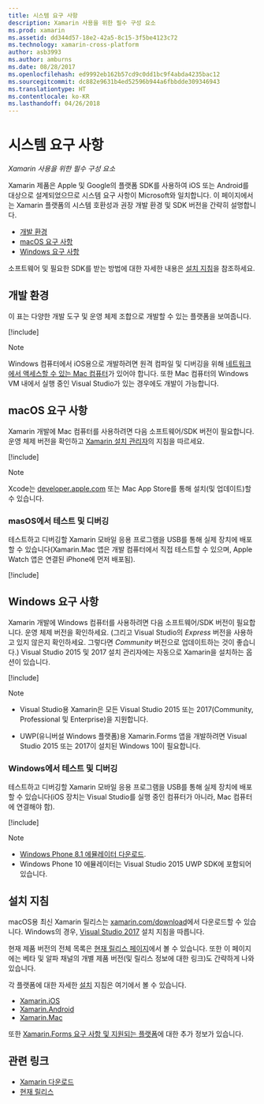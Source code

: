 ```yaml
---
title: 시스템 요구 사항
description: Xamarin 사용을 위한 필수 구성 요소
ms.prod: xamarin
ms.assetid: dd344d57-18e2-42a5-8c15-3f5be4123c72
ms.technology: xamarin-cross-platform
author: asb3993
ms.author: amburns
ms.date: 08/28/2017
ms.openlocfilehash: ed9992eb162b57cd9c0dd1bc9f4abda4235bac12
ms.sourcegitcommit: dc882e9631b4ed52596b944a6fbbdde309346943
ms.translationtype: HT
ms.contentlocale: ko-KR
ms.lasthandoff: 04/26/2018
---
```

# <a name="system-requirements"></a>시스템 요구 사항

_Xamarin 사용을 위한 필수 구성 요소_

Xamarin 제품은 Apple 및 Google의 플랫폼 SDK를 사용하여 iOS 또는 Android를 대상으로 설계되었으므로 시스템 요구 사항이 Microsoft와 일치합니다. 이 페이지에서는 Xamarin 플랫폼의 시스템 호환성과 권장 개발 환경 및 SDK 버전을 간략히 설명합니다.

- [개발 환경](#devenv)
- [macOS 요구 사항](#mac)
- [Windows 요구 사항](#windows)

소프트웨어 및 필요한 SDK를 받는 방법에 대한 자세한 내용은 [설치 지침](#install)을 참조하세요.

<a name="devenv" />

## <a name="development-environments"></a>개발 환경

이 표는 다양한 개발 도구 및 운영 체제 조합으로 개발할 수 있는 플랫폼을 보여줍니다.

[!include[](~/cross-platform/includes/development-environment.md)]


> [!NOTE]
> Windows 컴퓨터에서 iOS용으로 개발하려면 원격 컴파일 및 디버깅을 위해 [네트워크에서 액세스할 수 있는 Mac 컴퓨터](~/ios/get-started/installation/windows/connecting-to-mac/index.md)가 있어야 합니다. 또한 Mac 컴퓨터의 Windows VM 내에서 실행 중인 Visual Studio가 있는 경우에도 개발이 가능합니다.

<a name="mac" />

## <a name="macos-requirements"></a>macOS 요구 사항

Xamarin 개발에 Mac 컴퓨터를 사용하려면 다음 소프트웨어/SDK 버전이 필요합니다. 운영 체제 버전을 확인하고 [Xamarin 설치 관리자](#install)의 지침을 따르세요.

[!include[](~/cross-platform/includes/macos-requirements.md)]

> [!NOTE]
> Xcode는 [developer.apple.com](https://developer.apple.com/xcode/download/) 또는 Mac App Store를 통해 설치(및 업데이트)할 수 있습니다.

### <a name="testing--debugging-on-macos"></a>masOS에서 테스트 및 디버깅

테스트하고 디버깅할 Xamarin 모바일 응용 프로그램을 USB를 통해 실제 장치에 배포할 수 있습니다(Xamarin.Mac 앱은 개발 컴퓨터에서 직접 테스트할 수 있으며, Apple Watch 앱은 연결된 iPhone에 먼저 배포됨).

[!include[](~/cross-platform/includes/macos-testing.md)]


<a name="windows" />

## <a name="windows-requirements"></a>Windows 요구 사항

Xamarin 개발에 Windows 컴퓨터를 사용하려면 다음 소프트웨어/SDK 버전이 필요합니다.
운영 체제 버전을 확인하세요. (그리고 Visual Studio의 *Express* 버전을 사용하고 있지 않은지 확인하세요. 그렇다면 *Community* 버전으로 업데이트하는 것이 좋습니다.)
Visual Studio 2015 및 2017 설치 관리자에는 자동으로 Xamarin을 설치하는 옵션이 있습니다.

[!include[](~/cross-platform/includes/windows-requirements.md)]


> [!NOTE]
>
>* Visual Studio용 Xamarin은 모든 Visual Studio 2015 또는 2017(Community, Professional 및 Enterprise)을 지원합니다.
>
>* UWP(유니버설 Windows 플랫폼)용 Xamarin.Forms 앱을 개발하려면 Visual Studio 2015 또는 2017이 설치된 Windows 10이 필요합니다.


### <a name="testing--debugging-on-windows"></a>Windows에서 테스트 및 디버깅

테스트하고 디버깅할 Xamarin 모바일 응용 프로그램을 USB를 통해 실제 장치에 배포할 수 있습니다(iOS 장치는 Visual Studio를 실행 중인 컴퓨터가 아니라, Mac 컴퓨터에 연결해야 함).

[!include[](~/cross-platform/includes/windows-testing.md)]


> [!NOTE]
>
>* [Windows Phone 8.1 에뮬레이터 다운로드](https://www.microsoft.com/download/details.aspx?id=43719).
>* Windows Phone 10 에뮬레이터는 Visual Studio 2015 UWP SDK에 포함되어 있습니다.

<a name="install" />

## <a name="installation-instructions"></a>설치 지침

macOS용 최신 Xamarin 릴리스는 [xamarin.com/download](http://xamarin.com/download)에서 다운로드할 수 있습니다. Windows의 경우, [Visual Studio 2017](https://docs.microsoft.com/visualstudio/install/install-visual-studio) 설치 지침을 따릅니다.

현재 제품 버전의 전체 목록은 [현재 릴리스 페이지](http://developer.xamarin.com/releases/current/)에서 볼 수 있습니다. 또한 이 페이지에는 베타 및 알파 채널의 개별 제품 버전(및 릴리스 정보에 대한 링크)도 간략하게 나와 있습니다.

각 플랫폼에 대한 자세한 [설치](~/cross-platform/get-started/installation/index.md) 지침은 여기에서 볼 수 있습니다.

- [Xamarin.iOS](~/ios/get-started/installation/index.md)
- [Xamarin.Android](~/android/get-started/installation/index.md)
- [Xamarin.Mac](~/mac/get-started/installation.md)

또한 [Xamarin.Forms 요구 사항 및 지원되는 플랫폼](~/xamarin-forms/get-started/installation.md)에 대한 추가 정보가 있습니다.


## <a name="related-links"></a>관련 링크

- [Xamarin 다운로드](https://xamarin.com/download/)
- [현재 릴리스](https://developer.xamarin.com/releases/current/)
